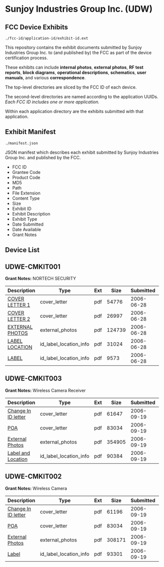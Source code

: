 # Sunjoy Industries Group Inc. (UDW)
## FCC Device Exhibits

```
./fcc-id/application-id/exhibit-id.ext
```

This repository contains the exhibit documents submitted by Sunjoy Industries Group Inc. to (and published by) the FCC as part of the device certification process.

These exhibits can include **internal photos**, **external photos**, **RF test reports**, **block diagrams**, **operational descriptions**, **schematics**, **user manuals**, and various **correspondence**.

The top-level directories are sliced by the FCC ID of each device.

The second-level directories are named according to the application UUIDs. *Each FCC ID includes one or more application.*

Within each application directory are the exhibits submitted with that application. 

## Exhibit Manifest

```
./manifest.json
```

JSON manifest which describes each exhibit submitted by Sunjoy Industries Group Inc. and published by the FCC.

- FCC ID
- Grantee Code
- Product Code
- MD5
- Path
- File Extension
- Content Type
- Size
- Exhibit ID
- Exhibit Description
- Exhibit Type
- Date Submitted
- Date Available
- Grant Notes

## Device List
## UDWE-CMKIT001
**Grant Notes:** NORTECH SECURITY

| Description | Type | Ext | Size | Submitted | Available |
| ----------- | ---- | --- | ---- | --------- | --------- |
| [COVER LETTER 1](UDWE-CMKIT001/a9642f98d669c054e088462ccd1f8503/674651.pdf) | cover_letter | pdf | 54776 | 2006-06-28 | 2006-06-28 |
| [COVER LETTER 2](UDWE-CMKIT001/a9642f98d669c054e088462ccd1f8503/674652.pdf) | cover_letter | pdf | 26997 | 2006-06-28 | 2006-06-28 |
| [EXTERNAL PHOTOS](UDWE-CMKIT001/a9642f98d669c054e088462ccd1f8503/657268.pdf) | external_photos | pdf | 124739 | 2006-06-28 | 2006-06-28 |
| [LABEL LOCATION](UDWE-CMKIT001/a9642f98d669c054e088462ccd1f8503/674649.pdf) | id_label_location_info | pdf | 31024 | 2006-06-28 | 2006-06-28 |
| [LABEL](UDWE-CMKIT001/a9642f98d669c054e088462ccd1f8503/674650.pdf) | id_label_location_info | pdf | 9573 | 2006-06-28 | 2006-06-28 |
## UDWE-CMKIT003
**Grant Notes:** Wireless Camera Receiver

| Description | Type | Ext | Size | Submitted | Available |
| ----------- | ---- | --- | ---- | --------- | --------- |
| [Change In ID letter](UDWE-CMKIT003/3ac4294250cf4421eb603c8c7fed30df/706269.pdf) | cover_letter | pdf | 61647 | 2006-09-19 | 2006-09-20 |
| [POA](UDWE-CMKIT003/3ac4294250cf4421eb603c8c7fed30df/704937.pdf) | cover_letter | pdf | 83034 | 2006-09-19 | 2006-09-20 |
| [External Photos](UDWE-CMKIT003/3ac4294250cf4421eb603c8c7fed30df/704938.pdf) | external_photos | pdf | 354905 | 2006-09-19 | 2006-09-20 |
| [Label and Location](UDWE-CMKIT003/3ac4294250cf4421eb603c8c7fed30df/706272.pdf) | id_label_location_info | pdf | 90384 | 2006-09-19 | 2006-09-20 |
## UDWE-CMKIT002
**Grant Notes:** Wireless Camera

| Description | Type | Ext | Size | Submitted | Available |
| ----------- | ---- | --- | ---- | --------- | --------- |
| [Change In ID letter](UDWE-CMKIT002/7e545c055306f1adb766a94bc0b48860/706243.pdf) | cover_letter | pdf | 61196 | 2006-09-19 | 2006-09-20 |
| [POA](UDWE-CMKIT002/7e545c055306f1adb766a94bc0b48860/704937.pdf) | cover_letter | pdf | 83034 | 2006-09-19 | 2006-09-20 |
| [External Photos](UDWE-CMKIT002/7e545c055306f1adb766a94bc0b48860/703528.pdf) | external_photos | pdf | 308171 | 2006-09-19 | 2006-09-20 |
| [Label](UDWE-CMKIT002/7e545c055306f1adb766a94bc0b48860/706246.pdf) | id_label_location_info | pdf | 93301 | 2006-09-19 | 2006-09-20 |
